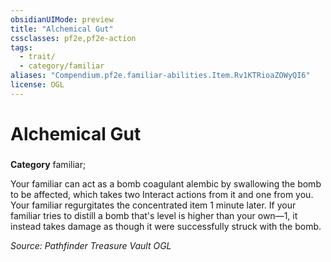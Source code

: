 ```yaml
---
obsidianUIMode: preview
title: "Alchemical Gut"
cssclasses: pf2e,pf2e-action
tags:
  - trait/
  - category/familiar
aliases: "Compendium.pf2e.familiar-abilities.Item.Rv1KTRioaZOWyQI6"
license: OGL
---
```

# Alchemical Gut

### 

**Category** familiar; 




Your familiar can act as a bomb coagulant alembic by swallowing the bomb to be affected, which takes two Interact actions from it and one from you. Your familiar regurgitates the concentrated item 1 minute later. If your familiar tries to distill a bomb that's level is higher than your own—1, it instead takes damage as though it were successfully struck with the bomb.

*Source: Pathfinder Treasure Vault*
*OGL*